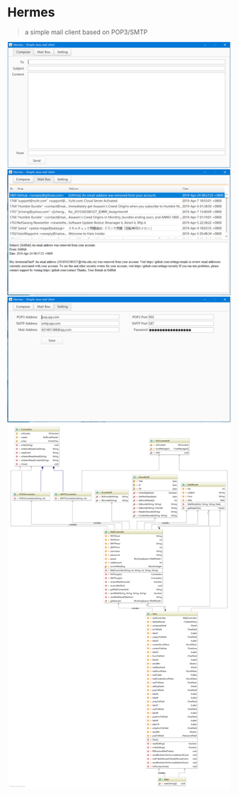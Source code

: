 # Hermes

> a simple mail client based on POP3/SMTP

![1](https://raw.githubusercontent.com/ArtemisChief/Hermes/master/img/1.png)
![2](https://raw.githubusercontent.com/ArtemisChief/Hermes/master/img/2.png)
![3](https://raw.githubusercontent.com/ArtemisChief/Hermes/master/img/3.png)
![4](https://raw.githubusercontent.com/ArtemisChief/Hermes/master/img/Package_connection.png)